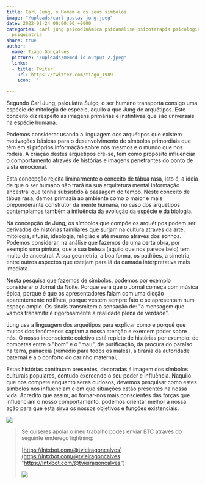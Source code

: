 ```yaml
---
title: Carl Jung, o Homem e os seus símbolos.
image: "/uploads/carl-gustav-jung.jpeg"
date: 2022-01-24 00:00:00 +0000
categories: carl jung psicodinâmica psicanálise psicoterapia psicologia arquétipos
  psiquiatria
share: true
author:
  name: Tiago Gonçalves
  picture: "/uploads/memed-io-output-2.jpeg"
  links:
  - title: Twiter
    url: https://twitter.com/tiago_1989
    icon: ''

---
```

Segundo Carl Jung, psiquiatra Suiço, o ser humano transporta consigo uma espécie de mitologia de espécie, aquilo a que Jung de arquétipos. Este conceito diz respeito ás imagens primárias e instintivas que são universais na espécie humana.

Podemos considerar usando a linguagem dos arquétipos que existem motivações básicas para o desenvolvimento de símbolos primordiais que têm em si próprios informação sobre nós mesmos e o mundo que nos rodeia. A criação destes arquétipos crê-se, tem como propósito influenciar o comportamento através de histórias e imagens penetrantes do ponto de vista emocional.

Esta concepção rejeita liminarmente o conceito de tábua rasa, isto é, a ideia de que o ser humano não trará na sua arquitetura mental informação ancestral que tenha subsistido à passagem do tempo. Neste conceito de tábua rasa, damos primazia ao ambiente como o maior e mais preponderante construtor da mente humana, no caso dos arquétipos contemplamos também a influência da evolução da espécie e da biologia.

Na concepção de Jung, os símbolos que compõe os arquétipos podem ser derivados de histórias familiares que surjam na cultura através da arte, mitologia, rituais, ideologia, religião e até mesmo através dos sonhos. Podemos considerar, na análise que fazemos de uma certa obra, por exemplo uma pintura, que a sua beleza (aquilo que nos parece belo) tem muito de ancestral. A sua geometria, a boa forma, os padrões, a simetria, entre outros aspectos que estejam para lá da camada interpretativa mais imediata.

Nesta pesquisa que fazemos de símbolos, podemos por exemplo considerar o Jornal da Noite. Porque será que o Jornal começa com música épica, porque é que os apresentadores falam com uma dicção aparentemente retilínea, porque vestem sempre fato e se apresentam num espaço amplo. Os sinais transmitem a sensação de: "a mensagem que vamos transmitir é rigorosamente a realidade plena de verdade".

Jung usa a linguagem dos arquétipos para explicar como e porquê que muitos dos fenómenos captam a nossa atenção e exercem poder sobre nós. O nosso inconsciente coletivo está repleto de histórias por exemplo: de combates entre o "bom" e o "mau", de purificação, da procura do paraíso na terra, panaceia (remédio para todos os males), a tirania da autoridade paternal e a o conforto do carinho maternal, .

Estas histórias continuam presentes, decoradas á imagem dos símbolos culturais populares, contudo exercendo o seu poder e influência. Naquilo que nos compete enquanto seres curiosos, devemos pesquisar como estes símbolos nos influenciam e em que situações estão presentes na nossa vida. Acredito que assim, ao tornar-nos mais conscientes das forças que influenciam o nosso comportamento, podemos orientar melhor a nossa ação para que esta sirva os nossos objetivos e funções existenciais.

![](https://i.imgur.com/NujO38S.png)

> Se quiseres apoiar o meu trabalho podes enviar BTC através do seguinte endereço lightning:
>
> [https://lntxbot.com/@tvieiragoncalves](https://lntxbot.com/@tvieiragoncalves "https://lntxbot.com/@tvieiragoncalves")
>
> ![](https://i.imgur.com/v8i5Xd3.png)